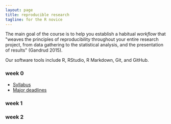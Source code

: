 ```yaml
---
layout: page
title: reproducible research
tagline: for the R novice
---
```


The main goal of the course is to help you establish a habitual  *workflow* that "weaves the principles of reproducibility throughout your entire research project, from data gathering to the statistical analysis, and the presentation of results" (Gandrud 2015). 

Our software tools include R, RStudio, R Markdown, Git, and GitHub. 


### week 0 

- [Syllabus](pages/cm001_syllabus.html) 
- [Major deadlines](pages/cm002_deadlines.html)


### week 1


### week 2 



